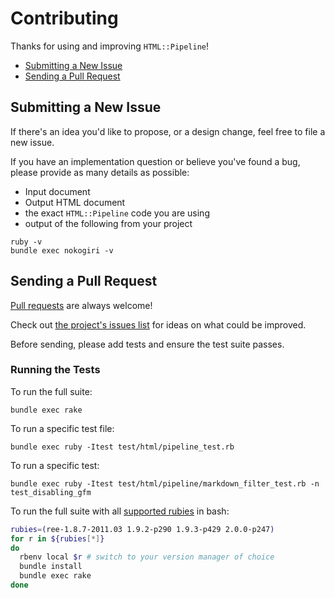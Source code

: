 # Contributing

Thanks for using and improving `HTML::Pipeline`!

- [Submitting a New Issue](#submitting-a-new-issue)
- [Sending a Pull Request](#sending-a-pull-request)

## Submitting a New Issue

If there's an idea you'd like to propose, or a design change, feel free to file a new issue.

If you have an implementation question or believe you've found a bug, please provide as many details as possible:

- Input document
- Output HTML document
- the exact `HTML::Pipeline` code you are using
- output of the following from your project

```
ruby -v
bundle exec nokogiri -v
```

## Sending a Pull Request

[Pull requests][pr] are always welcome!

Check out [the project's issues list][issues] for ideas on what could be improved.

Before sending, please add tests and ensure the test suite passes.

### Running the Tests

To run the full suite:

`bundle exec rake`

To run a specific test file:

`bundle exec ruby -Itest test/html/pipeline_test.rb`

To run a specific test:

`bundle exec ruby -Itest test/html/pipeline/markdown_filter_test.rb -n test_disabling_gfm`

To run the full suite with all [supported rubies][travisyaml] in bash:

```bash
rubies=(ree-1.8.7-2011.03 1.9.2-p290 1.9.3-p429 2.0.0-p247)
for r in ${rubies[*]}
do
  rbenv local $r # switch to your version manager of choice
  bundle install
  bundle exec rake
done
```

[issues]: https://github.com/jch/html-pipeline/issues
[pr]: https://help.github.com/articles/using-pull-requests
[travisyaml]: https://github.com/jch/html-pipeline/blob/master/.travis.yml
